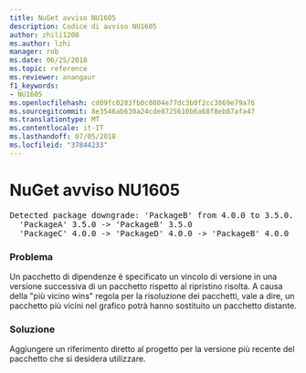 ```yaml
---
title: NuGet avviso NU1605
description: Codice di avviso NU1605
author: zhili1208
ms.author: lzhi
manager: rob
ms.date: 06/25/2018
ms.topic: reference
ms.reviewer: anangaur
f1_keywords:
- NU1605
ms.openlocfilehash: cd09fc0283fb0c0804e77dc3b0f2cc3869e79a76
ms.sourcegitcommit: 8e3546ab630a24cde8725610b6a68f8eb87afa47
ms.translationtype: MT
ms.contentlocale: it-IT
ms.lasthandoff: 07/05/2018
ms.locfileid: "37844233"
---
```

# <a name="nuget-warning-nu1605"></a>NuGet avviso NU1605

<pre>Detected package downgrade: 'PackageB' from 4.0.0 to 3.5.0. Reference the package directly from the project to select a different version.<br/>  'PackageA' 3.5.0 -> 'PackageB' 3.5.0<br/>  'PackageC' 4.0.0 -> 'PackageD' 4.0.0 -> 'PackageB' 4.0.0</pre>

### <a name="issue"></a>Problema
Un pacchetto di dipendenze è specificato un vincolo di versione in una versione successiva di un pacchetto rispetto al ripristino risolta. A causa della "più vicino wins" regola per la risoluzione dei pacchetti, vale a dire, un pacchetto più vicini nel grafico potrà hanno sostituito un pacchetto distante.

### <a name="solution"></a>Soluzione
Aggiungere un riferimento diretto al progetto per la versione più recente del pacchetto che si desidera utilizzare.